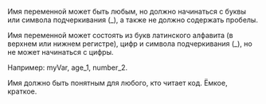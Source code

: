 Имя переменной может быть любым, 
но должно начинаться с буквы или символа подчеркивания (_), 
а также не должно содержать пробелы.

Имя переменной может состоять из букв латинского алфавита (в верхнем или нижнем регистре), 
цифр и символа подчеркивания (_), 
но не может начинаться с цифры.

Например: myVar, age_1, number_2.

Имя должно быть понятным для любого, кто читает код. Ёмкое, краткое.
